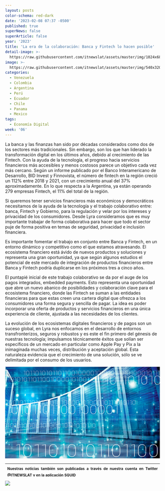```yaml
---
layout: posts
color-schema: red-dark
date: '2023-02-08 07:37 -0500'
published: true
superNews: false
superArticle: false
year: '2023'
title: 'La era de la colaboración: Banca y Fintech lo hacen posible'
detail-image: >-
  https://raw.githubusercontent.com/itnewslat/assets/master/img/1024x680/banco-de-datos-g.jpg
image: >-
  https://raw.githubusercontent.com/itnewslat/assets/master/img/540x320/banco-de-datos-p.jpg
categories:
  - Venezuela
  - Colombia
  - Argentina
  - Perú
  - Ecuador
  - Chile
  - Panama
  - Mexico
tags:
  - Economía Digital
week: '06'
---
```

La banca y las finanzas han sido por décadas considerados como dos de los sectores más tradicionales. Sin embargo, son los que han liderado la transformación digital en los últimos años, debido al crecimiento de las Fintech. Con la ayuda de la tecnología, el progreso hacia servicios financieros más accesibles y menos costosos parece un objetivo cada vez más cercano. Según un informe publicado por el Banco Interamericano de Desarrollo, BID Invest y Finnovista, el número de fintech en la región creció un 112% entre 2018 y 2021, con un crecimiento anual del 37% aproximadamente. En lo que respecta a la Argentina, ya están operando 279 empresas Fintech, el 11% del total de la región.

Si queremos tener servicios financieros más económicos y democráticos necesitamos de la ayuda de la tecnología y el trabajo colaborativo entre: banca, Fintech y Gobierno, para la regulación y velar por los intereses y privacidad de los consumidores. Desde Lyra consideramos que es muy importante trabajar de forma colaborativa para hacer que todo el sector puje de forma positiva en temas de seguridad, privacidad e inclusión financiera. 

Es importante fomentar el trabajo en conjunto entre Banca y Fintech, en un entorno dinámico y competitivo como el que estamos atravesando. El ecosistema financiero está ávido de nuevos productos y soluciones y representa una gran oportunidad, ya que según algunos estudios el potencial de este mercado de integración de productos financieros entre Banca y Fintech podría duplicarse en los próximos tres a cinco años. 
 
El puntapié inicial de este trabajo colaborativo se da por el auge de los pagos integrados, embedded payments. Esto representa una oportunidad que abre un nuevo abanico de posibilidades y colaboración clave para el ecosistema financiero, donde las Fintech se suman a las entidades financieras para que estas creen una cartera digital que ofrezca a los consumidores una forma segura y sencilla de pagar. La idea es poder incorporar una oferta de productos y servicios financieros en una única experiencia de cliente, ajustada a las necesidades de los clientes.

La evolución de los ecosistemas digitales financieros y de pagos son un suceso global, en Lyra nos enfocamos en el desarrollo de entornos transfronterizos, seguros y robustos y es este el fin primero del génesis de nuestras tecnología; impulsamos técnicamente éxitos que solían ser específicos de un mercado en particular como Apple Pay y Pix a la inimaginada muchas veces, distribución y aceptación global. Esta naturaleza evidencia que el crecimiento de una solución, sólo se ve delimitada por el consumo de los usuarios.

![](https://raw.githubusercontent.com/itnewslat/assets/master/img/540x320/banco-de-datos-p.jpg)

<table style="height: 42px;" width="569">
<tbody>
<tr>
<td style="text-align: justify;"><sub><strong>Nuestras noticias también son publicadas a través de nuestra cuenta en Twitter <a href="https://twitter.com/itnewslat?lang=es">@ITNEWSLAT</a> y en la aplicación <a href="https://squidapp.co/en/">SQUID</a></strong></sub></td>
</tr>
</tbody>
</table>

<img src="https://tracker.metricool.com/c3po.jpg?hash=56f88a41e39ab42c063cc51676587a04"/>
